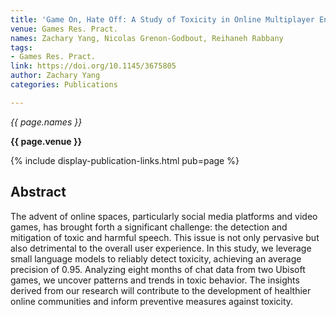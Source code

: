 ```yaml
---
title: 'Game On, Hate Off: A Study of Toxicity in Online Multiplayer Environments'
venue: Games Res. Pract.
names: Zachary Yang, Nicolas Grenon-Godbout, Reihaneh Rabbany
tags:
- Games Res. Pract.
link: https://doi.org/10.1145/3675805
author: Zachary Yang
categories: Publications

---
```


*{{ page.names }}*

**{{ page.venue }}**

{% include display-publication-links.html pub=page %}

## Abstract

The advent of online spaces, particularly social media platforms and video games, has brought forth a significant challenge: the detection and mitigation of toxic and harmful speech. This issue is not only pervasive but also detrimental to the overall user experience. In this study, we leverage small language models to reliably detect toxicity, achieving an average precision of 0.95. Analyzing eight months of chat data from two Ubisoft games, we uncover patterns and trends in toxic behavior. The insights derived from our research will contribute to the development of healthier online communities and inform preventive measures against toxicity.